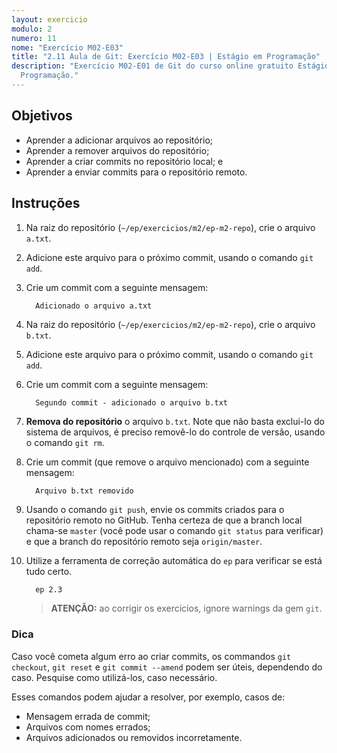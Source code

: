 ```yaml
---
layout: exercicio
modulo: 2
numero: 11
nome: "Exercício M02-E03"
title: "2.11 Aula de Git: Exercício M02-E03 | Estágio em Programação"
description: "Exercício M02-E01 de Git do curso online gratuito Estágio em
  Programação."
---
```


## Objetivos

- Aprender a adicionar arquivos ao repositório;
- Aprender a remover arquivos do repositório;
- Aprender a criar commits no repositório local; e
- Aprender a enviar commits para o repositório remoto.

## Instruções

1. Na raiz do repositório (`~/ep/exercicios/m2/ep-m2-repo`), crie o arquivo `a.txt`.

2. Adicione este arquivo para o próximo commit, usando o comando `git add`.

3. Crie um commit com a seguinte mensagem:

    ```
      Adicionado o arquivo a.txt
    ```

4. Na raiz do repositório (`~/ep/exercicios/m2/ep-m2-repo`), crie o arquivo `b.txt`.

5. Adicione este arquivo para o próximo commit, usando o comando `git add`.

6. Crie um commit com a seguinte mensagem:

    ```
      Segundo commit - adicionado o arquivo b.txt
    ```

7. __Remova do repositório__ o arquivo `b.txt`. Note que não basta exclui-lo do sistema de arquivos, é preciso removê-lo do controle de versão, usando o comando `git rm`.

8. Crie um commit (que remove o arquivo mencionado) com a seguinte mensagem:

    ```
      Arquivo b.txt removido
    ```

9. Usando o comando `git push`, envie os commits criados para o repositório remoto no GitHub. Tenha certeza de que a branch local chama-se `master` (você pode usar o comando `git status` para verificar) e que a branch do repositório remoto seja `origin/master`.

10. Utilize a ferramenta de correção automática do `ep` para verificar se está tudo certo.

    ```bash
      ep 2.3
    ```

    > **ATENÇÃO:** ao corrigir os exercícios, ignore warnings da gem `git`.

### Dica

Caso você cometa algum erro ao criar commits, os commandos `git checkout`, `git reset` e `git commit --amend` podem ser úteis, dependendo do caso. Pesquise como utilizá-los, caso necessário.

Esses comandos podem ajudar a resolver, por exemplo, casos de:

- Mensagem errada de commit;
- Arquivos com nomes errados;
- Arquivos adicionados ou removidos incorretamente.
